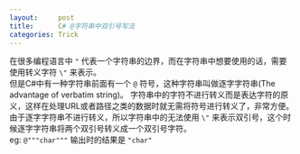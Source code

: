 ```yaml
---
layout:     post
title:      C# @字符串中双引号写法
categories: Trick
---
```


在很多编程语言中 `"` 代表一个字符串的边界，而在字符串中想要使用的话，需要使用转义字符 `\"` 来表示。  
但是C#中有一种字符串前面有一个 `@` 符号，这种字符串叫做逐字字符串(The advantage of verbatim string)。
字符串中的字符不进行转义而是表达字符的原义，这样在处理URL或者路径之类的数据时就无需将符号进行转义了，非常方便。  
由于逐字字符串不进行转义，所以字符串中的无法使用 `\"` 来表示双引号，这个时候逐字字符串将两个双引号转义成一个双引号字符。  
eg: `@"""char"""` 输出时的结果是 `"char"`
